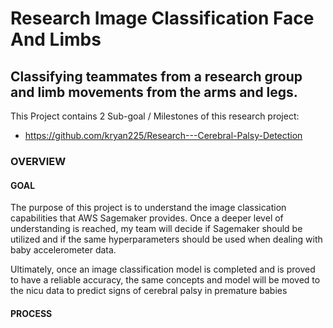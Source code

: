 # Research Image Classification Face And Limbs

## Classifying teammates from a research group and limb movements from the arms and legs.

This Project contains 2 Sub-goal / Milestones of this research project:
- https://github.com/kryan225/Research---Cerebral-Palsy-Detection
  
### OVERVIEW

#### GOAL
The purpose of this project is to understand the image classication capabilities that AWS Sagemaker provides.
Once a deeper level of understanding is reached, my team will decide if Sagemaker should be utilized and if the same hyperparameters should be used when dealing with baby accelerometer data.

Ultimately, once an image classification model is completed and is proved to have a reliable accuracy, the same concepts and model will be moved to the nicu data to predict signs of cerebral palsy in premature babies

#### PROCESS

